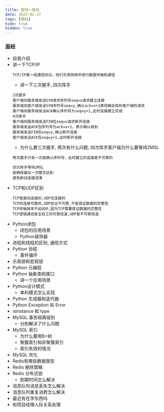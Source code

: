 ```yaml
---
title: 智线一面经
date: 2023-02-27
tags: [面经]
hide: true
hidden: true
---
```


### 面经
- 自我介绍
- 讲一下TCP/IP
  ```
  TCP/IP是一组通信协议，他们负责网络中进行数据传输和通信
  ```
  - 讲一下三次握手, 四次挥手
  ```
  3次握手
  客户端向服务端发送SYN请求序列号seq=x请求建立连接
  服务端向客户端发送SYN序列号seq=y,确认ack=x+1表现确定收到客户端的请求
  客户端向服务端发送ACK确认序列号为seq=y+1,此时连接建立完成
  4次挥手
  客户端向服务端发送FIN包seq=x请求断开连接
  服务端发送ACK包序列号为ack=x+1，表示确认收到
  服务端发送FIN包seq=y,确认断开连接
  客户端发送ACK包seq=y+1,此时断开连接
  ```
  - 为什么要三次握手, 两次有什么问题, 四次挥手客户端为什么要等待2MSL
  ```
  两次握手只有一方能确认序列号，此时建立的连接是不可靠的
  
  四次挥手等待2MSL
  能确保最后一次报文达到
  避免新旧连接混淆
  ```
- TCP和UDP区别
  ```
  TCP是面向连接的,UDP无连接的
  TCP的连接可靠的,UDP协议不可靠,不能保证数据的完整性
  TCP传输效率不如UDP,因为TCP需要保证数据的完整性
  TCP逻辑通信是全双工的可靠信道,UDP是不可靠信道
  ```
- Python闭包
  - 闭包的应用场景
  - Python装饰器
- 进程和线程的区别, 通信方式
- Python 协程
  - 事件循环 
- 乐观锁和悲观锁
- Python 元编程 
- Python 抽象类和接口
  - 讲一个应用场景  
- Python设计模式
  - 单利模式怎么实现
- Python 生成器和迭代器
- Python Exception 和 Error
- isinstance 和 type
- MySQL 事务隔离级别
  - 分别解决了什么问题
- MySQL 索引
  - 为什么要用B+树
  - 聚簇索引和非聚簇索引
  - 索引失效的情况
- MySQL 优化
- Redis有哪些数据类型
- Redis 删除策略
- Redis 分布式锁
  - 到期时间怎么解决 
- 消息队列消息丢失怎么解决
- 消息队列重复消费怎么解决
- 最近有在学东西吗
- 和项目经理人际关系处理
